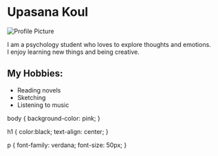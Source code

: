 <!DOCTYPE html>
<html lang="en">
<head>
  <meta charset="UTF-8" />
  <meta name="viewport" content="width=device-width, initial-scale=1.0"/>
 
</head>
<body>
  <h1>Upasana Koul</h1>
  <img src="https://images.unsplash.com/photo-1503023345310-bd7c1de61c7d" alt="Profile Picture">
  <p>I am a psychology student who loves to explore thoughts and emotions.<br>
     I enjoy learning new things and being creative.</p>
  <h2>My Hobbies:</h2>
  <ul>
    <li>Reading novels</li>
    <li>Sketching</li>
    <li>Listening to music</li>
  </ul>
</body>
</html>

body {
  background-color: pink;
}

h1 {
  color:black;
  text-align: center;
}

p {
  font-family: verdana;
  font-size:  50px;
}
